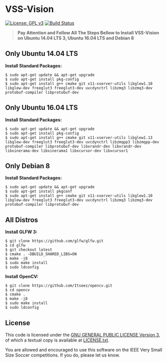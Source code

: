 VSS-Vision 
==========
[![License: GPL v3](https://img.shields.io/badge/License-GPL%20v3-blue.svg)][gpl3]
[![Build Status](https://travis-ci.org/SIRLab/VSS-Vision.svg?branch=master)][travis]

> **Pay Attention and Follow All The Steps Bellow to Install VSS-Vision on Ubuntu 14.04 LTS 3, Ubuntu 16.04 LTS and Debian 8**

**Only Ubuntu 14.04 LTS** 
---------------------------
**Install Standard Packages:**
```
$ sudo apt-get update && apt-get upgrade
$ sudo apt-get install pkg-config
$ sudo apt-get install g++ cmake git x11-xserver-utils libglew1.10 libglew-dev freeglut3 freeglut3-dev uvcdynctrl libzmq3 libzmq3-dev protobuf-compiler libprotobuf-dev
```

**Only Ubuntu 16.04 LTS** 
---------------------------
**Install Standard Packages:**
```
$ sudo apt-get update && apt-get upgrade
$ sudo apt-get install pkg-config
$ sudo apt-get install g++ cmake git x11-xserver-utils libglew1.13 libglew-dev freeglut3 freeglut3-dev uvcdynctrl libzmqpp3 libzmqpp-dev protobuf-compiler libprotobuf-dev libxrandr-dev libxrandr-dev libxinerama-dev libxinerama1 libxcursor-dev libxcursor1
```

**Only Debian 8** 
---------------------------
**Install Standard Packages:**
```
$ sudo apt-get update && apt-get upgrade
$ sudo apt-get install pkgconf
$ sudo apt-get install g++ cmake git x11-xserver-utils libglew1.10 libglew-dev freeglut3 freeglut3-dev uvcdynctrl libzmq3 libzmq3-dev protobuf-compiler libprotobuf-dev
```

**All Distros** 
---------------------------

**Install GLFW 3:**
```
$ git clone https://github.com/glfw/glfw.git
$ cd glfw
$ git checkout latest
$ cmake . -DBUILD_SHARED_LIBS=ON
$ make -j8
$ sudo make install
$ sudo ldconfig
```

**Install OpenCV:**
```
$ git clone https://github.com/Itseez/opencv.git
$ cd opencv
$ cmake .
$ make -j8
$ sudo make install
$ sudo ldconfig
```

License
-------

This code is licensed under the [GNU GENERAL PUBLIC LICENSE Version 3][gpl3], of which a textual copy is available at [LICENSE.txt](LICENSE.txt).

You are allowed and encouraged to use this software on the IEEE Very Small Size Soccer competitions.  If you do, please let us know.

[gpl3]: http://www.gnu.org/licenses/gpl-3.0/
[sirface]: https://www.facebook.com/sirlab.faeterj/
[siryou]: https://www.youtube.com/channel/UCLXQhza5oA2EJYsYDbr41ZQ
[sirlink]: https://www.linkedin.com/company/sir-lab
[vss]: http://www.cbrobotica.org/
[protobuf]: https://developers.google.com/protocol-buffers/
[zmq]: http://zeromq.org/
[opencv]: http://opencv.org/
[glfw]: http://www.glfw.org/
[imgui]: https://github.com/ocornut/imgui/
[travis]: https://travis-ci.org/SIRLab/VSS-Vision
[samplestrategy]: https://github.com/SIRLab/VSS-SampleStrategy




